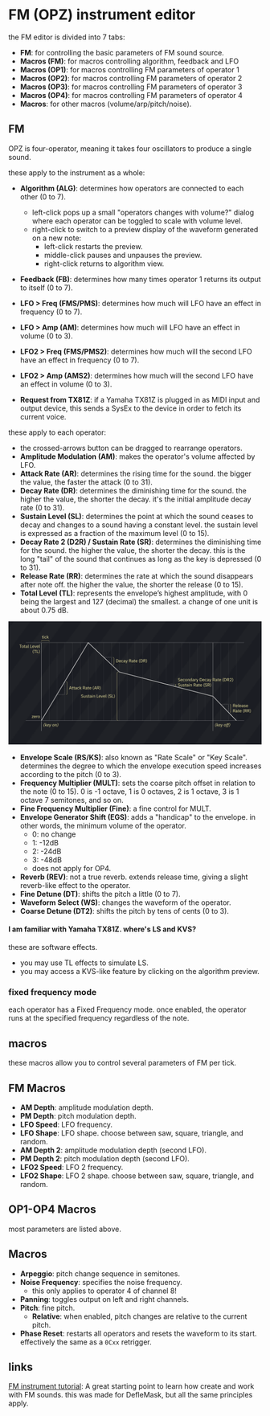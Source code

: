 # FM (OPZ) instrument editor

the FM editor is divided into 7 tabs:

- **FM**: for controlling the basic parameters of FM sound source.
- **Macros (FM)**: for macros controlling algorithm, feedback and LFO 
- **Macros (OP1)**: for macros controlling FM parameters of operator 1
- **Macros (OP2)**: for macros controlling FM parameters of operator 2
- **Macros (OP3)**: for macros controlling FM parameters of operator 3
- **Macros (OP4)**: for macros controlling FM parameters of operator 4
- **Macros**: for other macros (volume/arp/pitch/noise).

## FM

OPZ is four-operator, meaning it takes four oscillators to produce a single sound.

these apply to the instrument as a whole:
- **Algorithm (ALG)**: determines how operators are connected to each other (0 to 7).
  - left-click pops up a small "operators changes with volume?" dialog where each operator can be toggled to scale with volume level.
  - right-click to switch to a preview display of the waveform generated on a new note:
    - left-click restarts the preview.
    - middle-click pauses and unpauses the preview.
    - right-click returns to algorithm view.
- **Feedback (FB)**: determines how many times operator 1 returns its output to itself (0 to 7).

- **LFO > Freq (FMS/PMS)**: determines how much will LFO have an effect in frequency (0 to 7).
- **LFO > Amp (AM)**: determines how much will LFO have an effect in volume (0 to 3).
- **LFO2 > Freq (FMS/PMS2)**: determines how much will the second LFO have an effect in frequency (0 to 7).
- **LFO2 > Amp (AMS2)**: determines how much will the second LFO have an effect in volume (0 to 3).

- **Request from TX81Z**: if a Yamaha TX81Z is plugged in as MIDI input and output device, this sends a SysEx to the device in order to fetch its current voice.

these apply to each operator:
- the crossed-arrows button can be dragged to rearrange operators.
- **Amplitude Modulation (AM)**: makes the operator's volume affected by LFO.
- **Attack Rate (AR)**: determines the rising time for the sound. the bigger the value, the faster the attack (0 to 31).
- **Decay Rate (DR)**: determines the diminishing time for the sound. the higher the value, the shorter the decay. it's the initial amplitude decay rate (0 to 31).
- **Sustain Level (SL)**: determines the point at which the sound ceases to decay and changes to a sound having a constant level. the sustain level is expressed as a fraction of the maximum level (0 to 15).
- **Decay Rate 2 (D2R) / Sustain Rate (SR)**: determines the diminishing time for the sound. the higher the value, the shorter the decay. this is the long "tail" of the sound that continues as long as the key is depressed (0 to 31).
- **Release Rate (RR)**: determines the rate at which the sound disappears after note off. the higher the value, the shorter the release (0 to 15).
- **Total Level (TL)**: represents the envelope’s highest amplitude, with 0 being the largest and 127 (decimal) the smallest. a change of one unit is about 0.75 dB.

![FM ADSR chart](FM-ADSRchart.png)

- **Envelope Scale (RS/KS)**: also known as "Rate Scale" or "Key Scale". determines the degree to which the envelope execution speed increases according to the pitch (0 to 3).
- **Frequency Multiplier (MULT)**: sets the coarse pitch offset in relation to the note (0 to 15). 0 is -1 octave, 1 is 0 octaves, 2 is 1 octave, 3 is 1 octave 7 semitones, and so on.
- **Fine Frequency Multiplier (Fine)**: a fine control for MULT.
- **Envelope Generator Shift (EGS)**: adds a "handicap" to the envelope. in other words, the minimum volume of the operator.
  - 0: no change
  - 1: -12dB
  - 2: -24dB
  - 3: -48dB
  - does not apply for OP4.
- **Reverb (REV)**: not a true reverb. extends release time, giving a slight reverb-like effect to the operator.
- **Fine Detune (DT)**: shifts the pitch a little (0 to 7).
- **Waveform Select (WS)**: changes the waveform of the operator.
- **Coarse Detune (DT2)**: shifts the pitch by tens of cents (0 to 3).

#### I am familiar with Yamaha TX81Z. where's LS and KVS?

these are software effects.
- you may use TL effects to simulate LS.
- you may access a KVS-like feature by clicking on the algorithm preview.

### fixed frequency mode

each operator has a Fixed Frequency mode. once enabled, the operator runs at the specified frequency regardless of the note.


## macros

these macros allow you to control several parameters of FM per tick.

## FM Macros

- **AM Depth**: amplitude modulation depth.
- **PM Depth**: pitch modulation depth.
- **LFO Speed**: LFO frequency.
- **LFO Shape**: LFO shape. choose between saw, square, triangle, and random.
- **AM Depth 2**: amplitude modulation depth (second LFO).
- **PM Depth 2**: pitch modulation depth (second LFO).
- **LFO2 Speed**: LFO 2 frequency.
- **LFO2 Shape**: LFO 2 shape. choose between saw, square, triangle, and random.

## OP1-OP4 Macros

most parameters are listed above.

## Macros

- **Arpeggio**: pitch change sequence in semitones.
- **Noise Frequency**: specifies the noise frequency.
  - this only applies to operator 4 of channel 8!
- **Panning**: toggles output on left and right channels.
- **Pitch**: fine pitch.
  - **Relative**: when enabled, pitch changes are relative to the current pitch.
- **Phase Reset**: restarts all operators and resets the waveform to its start. effectively the same as a `0Cxx` retrigger.


## links

[FM instrument tutorial](https://www.youtube.com/watch?v=wS8edjurjDw): A great starting point to learn how create and work with FM sounds. this was made for DefleMask, but all the same principles apply.
